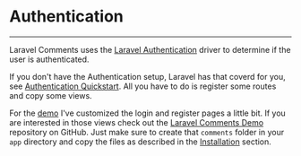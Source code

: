 # Authentication

<hr>

Laravel Comments uses the [Laravel Authentication](http://laravel.com/docs/5.1/authentication) driver to determine if the user is authenticated.

If you don't have the Authentication setup, Laravel has that coverd for you, see [Authentication Quickstart](http://laravel.com/docs/5.1/authentication#authentication-quickstart). All you have to do is register some routes and copy some views.

For the [demo](http://demo.hazzardweb.com/laravel-comments) I've customized the login and register pages a little bit.
If you are interested in those views check out the [Laravel Comments Demo](https://github.com/hazzardweb/laravel-comments-demo) repository on GitHub. Just make sure to create that `comments` folder in your `app` directory and copy the files as described in the [Installation](installation.md) section. 
